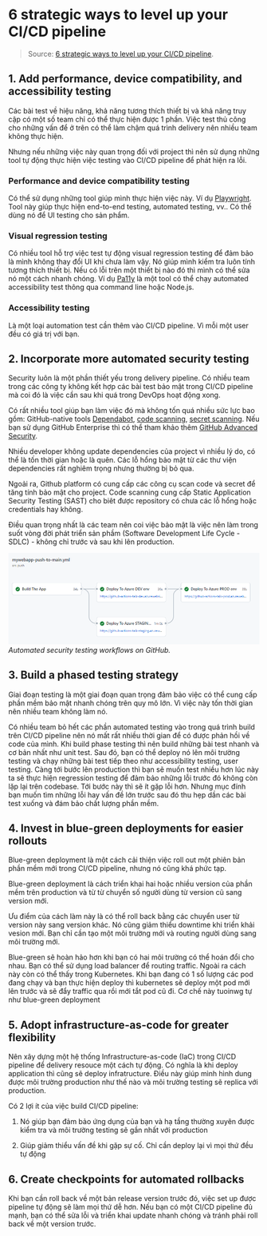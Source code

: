 # 6 strategic ways to level up your CI/CD pipeline

> Source: [6 strategic ways to level up your CI/CD pipeline](https://github.blog/2022-07-19-6-strategic-ways-to-level-up-your-ci-cd-pipeline/).

## 1. Add performance, device compatibility, and accessibility testing

Các bài test về hiệu năng, khả năng tương thích thiết bị và khả năng truy cập có một số team chỉ có
thể thực hiện được 1 phần. Việc test thủ công cho những vấn để ở trên có thể làm chậm quá trình
delivery nên nhiều team không thực hiện.

Nhưng nếu những việc này quan trọng đối với project thì nên sử dụng những tool tự động thực hiện
việc testing vào CI/CD pipeline để phát hiện ra lỗi.

### Performance and device compatibility testing

Có thể sử dụng những tool giúp mình thực hiện việc này. Ví dụ
[Playwright](https://github.com/microsoft/playwright). Tool này giúp thực hiện end-to-end testing,
automated testing, vv.. Có thể dùng nó để UI testing cho sản phẩm.

### Visual regression testing

Có nhiều tool hỗ trợ việc test tự động visual regression testing để đảm bảo là mình không thay đổi
UI khi chưa làm vậy. Nó giúp mình kiểm tra luôn tính tương thích thiết bị. Nếu có lỗi trên một thiết
bị nào đó thì mình có thể sửa nó một cách nhanh chóng. Ví dụ [Pa11y](https://github.com/pa11y/pa11y)
là một tool có thể chạy automated accessibility test thông qua command line hoặc Node.js.

### Accessibility testing

Là một loại automation test cần thêm vào CI/CD pipeline. Vì mỗi một user đều có giá trị với bạn.

## 2. Incorporate more automated security testing

Security luôn là một phần thiết yếu trong delivery pipeline. Có nhiều team trong các công ty không
kết hợp các bài test bảo mật trong CI/CD pipeline mà coi đó là việc cần sau khi quá trong DevOps
hoạt động xong.

Có rất nhiều tool giúp bạn làm việc đó mà không tốn quá nhiều sức lực bao gồm: GitHub-native tools
[Dependabot](https://docs.github.com/en/code-security/dependabot/dependabot-security-updates/configuring-dependabot-security-updates),
[code scanning](https://docs.github.com/en/code-security/code-scanning/automatically-scanning-your-code-for-vulnerabilities-and-errors/about-code-scanning-with-codeql),
[secret scanning](https://docs.github.com/en/code-security/secret-scanning/about-secret-scanning).
Nếu bạn sử dụng GitHub Enterprise thì có thể tham khảo thêm
[GitHub Advanced Security](https://docs.github.com/en/get-started/learning-about-github/about-github-advanced-security).

Nhiều developer không update dependencies của project vì nhiều lý do, có thể là tốn thời gian hoặc
là quên. Các lỗ hổng bảo mật từ các thư viện dependencies rất nghiêm trọng nhưng thường bị bỏ qua.

Ngoải ra, Github platform có cung cấp các công cụ scan code và secret để tăng tính bảo mật cho
project. Code scanning cung cấp Static Application Security Testing (SAST) cho biêt được repository
có chưa các lỗ hổng hoặc credentials hay không.

Điều quan trọng nhất là các team nên coi việc bảo mật là việc nên làm trong suốt vòng đời phát triển
sản phầm (Software Development Life Cycle - SDLC) - không chỉ trước và sau khi lên production.

![A screenshot of automated security testing workflows on GitHub.](../../static/img/technical-stack/cicd-security.webp)
_Automated security testing workflows on GitHub._

## 3. Build a phased testing strategy

Giai đoạn testing là một giai đoạn quan trọng đảm bảo việc có thể cung cấp phần mềm bảo mật nhanh
chóng trên quy mô lớn. Vì việc này tốn thời gian nên nhiều team không làm nó.

Có nhiều team bỏ hết các phần automated testing vào trong quá trình build trên CI/CD pipeline nên nó
mất rất nhiều thời gian để có được phản hồi về code của mình. Khi build phase testing thì nên build
những bài test nhanh và cơ bản nhất như unit test. Sau đó, bạn có thể deploy nó lên môi trường
testing và chạy những bài test tiếp theo như accessibility testing, user testing. Càng tới bước lên
production thì bạn sẽ muốn test nhiều hơn lúc này ta sẽ thực hiện regression testing để đảm bảo
những lỗi trước đó không còn lặp lại trên codebase. Tới bước này thì sẽ ít gặp lỗi hơn. Nhưng mục
đính bạn muốn tìm những lỗi hay vấn đề lớn trước sau đó thu hẹp dần các bài test xuống và đám bảo
chất lượng phần mềm.

## 4. Invest in blue-green deployments for easier rollouts

Blue-green deployment là một cách cải thiện việc roll out một phiên bản phần mềm mới trong CI/CD
pipeline, nhưng nó cũng khá phức tạp.

Blue-green deployment là cách triển khai hai hoặc nhiều version của phần mềm trên production và từ
từ chuyển số người dùng từ version cũ sang version mới.

Ưu điểm của cách làm này là có thể roll back bằng các chuyển user từ version này sang version khác.
Nó cũng giảm thiểu downtime khi triển khải vesion mới. Bạn chỉ cần tạo một môi trường mới và routing
người dùng sang môi trường mới.

Blue-green sẽ hoàn hảo hơn khi bạn có hai môi trường có thể hoán đổi cho nhau. Bạn có thể sử dụng
load balancer để routing traffic. Ngoài ra cách này còn có thể thấy trong Kubernetes. Khi bạn đang
có 1 số lượng các pod đang chạy và bạn thực hiện deploy thì kubernetes sẽ deploy một pod mới lên
trước và sẽ đẩy traffic qua rồi mới tắt pod cũ đi. Cơ chế này tuoinwg tự như blue-green deployment

## 5. Adopt infrastructure-as-code for greater flexibility

Nên xây dựng một hệ thống Infrastructure-as-code (IaC) trong CI/CD pipeline để delivery resouce một
cách tự động. Có nghĩa là khi deploy application thì cũng sẽ deploy infratructure. Điều này giúp
mình hình dung được môi trường production như thế nào và môi trường testing sẽ replica với production.

Có 2 lợi ít của việc build CI/CD pipeline:

1. Nó giúp bạn đảm bảo ứng dụng của bạn và hạ tầng thường xuyên được kiểm tra và môi trường testing sẽ gần nhất với production

2. Giúp giảm thiểu vấn đề khi gặp sự cố. Chỉ cần deploy lại vì mọi thứ đều tự động

## 6. Create checkpoints for automated rollbacks

Khi bạn cần roll back về một bản release version trước đó, việc set up được pipeline tự động sẽ làm mọi thứ dễ hơn.
Nếu bạn có một CI/CD pipeline đủ mạnh, bạn có thể sửa lỗi và triển khai update nhanh chóng và tránh phải roll back về một version trước.